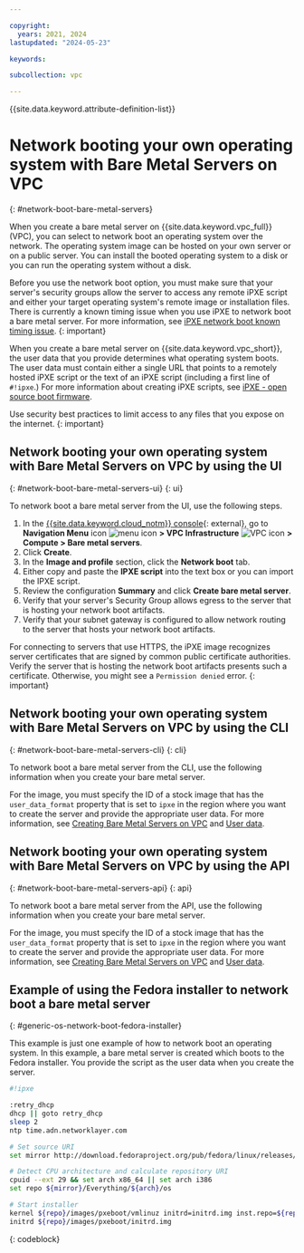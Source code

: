 ```yaml
---

copyright:
  years: 2021, 2024
lastupdated: "2024-05-23"

keywords:

subcollection: vpc

---
```


{{site.data.keyword.attribute-definition-list}}

# Network booting your own operating system with Bare Metal Servers on VPC
{: #network-boot-bare-metal-servers}

When you create a bare metal server on {{site.data.keyword.vpc_full}} (VPC), you can select to network boot an operating system over the network. The operating system image can be hosted on your own server or on a public server. You can install the booted operating system to a disk or you can run the operating system without a disk.

Before you use the network boot option, you must make sure that your server's security groups allow the server to access any remote iPXE script and either your target operating system's remote image or installation files.
There is currently a known timing issue when you use iPXE to network boot a bare metal server. For more information, see [iPXE network boot known timing issue](/docs/vpc?topic=vpc-known-issues#ipxe-network-boot-known-issue).
{: important}

When you create a bare metal server on {{site.data.keyword.vpc_short}}, the user data that you provide determines what operating system boots. The user data must contain either a single URL that points to a remotely hosted iPXE script or the text of an iPXE script (including a first line of `#!ipxe`.) For more information about creating iPXE scripts, see [iPXE - open source boot firmware](https://ipxe.org/scripting).

Use security best practices to limit access to any files that you expose on the internet.
{: important}

## Network booting your own operating system with Bare Metal Servers on VPC by using the UI
{: #network-boot-bare-metal-servers-ui}
{: ui}

To network boot a bare metal server from the UI, use the following steps.

1. In the [{{site.data.keyword.cloud_notm}} console](/login){: external}, go to **Navigation Menu** icon ![menu icon](../../icons/icon_hamburger.svg) **> VPC Infrastructure** ![VPC icon](../../icons/vpc.svg) **> Compute > Bare metal servers**.
1. Click **Create**.
1. In the **Image and profile** section, click the **Network boot** tab.
1. Either copy and paste the **IPXE script** into the text box or you can import the IPXE script.
1. Review the configuration **Summary** and click **Create bare metal server**.
1. Verify that your server's Security Group allows egress to the server that is hosting your network boot artifacts.
1. Verify that your subnet gateway is configured to allow network routing to the server that hosts your network boot artifacts.

For connecting to servers that use HTTPS, the iPXE image recognizes server certificates that are signed by common public certificate authorities. Verify the server that is hosting the network boot artifacts presents such a certificate. Otherwise, you might see a `Permission denied` error.
{: important}

## Network booting your own operating system with Bare Metal Servers on VPC by using the CLI
{: #network-boot-bare-metal-servers-cli}
{: cli}

To network boot a bare metal server from the CLI, use the following information when you create your bare metal server.

For the image, you must specify the ID of a stock image that has the `user_data_format` property that is set to `ipxe` in the region where you want to create the server and provide the appropriate user data. For more information, see [Creating Bare Metal Servers on VPC](/docs/vpc?topic=vpc-creating-bare-metal-servers&interface=cli) and [User data](/docs/vpc?topic=vpc-user-data).

## Network booting your own operating system with Bare Metal Servers on VPC by using the API
{: #network-boot-bare-metal-servers-api}
{: api}

To network boot a bare metal server from the API, use the following information when you create your bare metal server.

For the image, you must specify the ID of a stock image that has the `user_data_format` property that is set to `ipxe` in the region where you want to create the server and provide the appropriate user data. For more information, see [Creating Bare Metal Servers on VPC](/docs/vpc?topic=vpc-creating-bare-metal-servers&interface=api) and [User data](/docs/vpc?topic=vpc-user-data).

## Example of using the Fedora installer to network boot a bare metal server
{: #generic-os-network-boot-fedora-installer}

This example is just one example of how to network boot an operating system. In this example, a bare metal server is created which boots to the Fedora installer. You provide the script as the user data when you create the server.

```sh
#!ipxe

:retry_dhcp
dhcp || goto retry_dhcp
sleep 2
ntp time.adn.networklayer.com

# Set source URI
set mirror http://download.fedoraproject.org/pub/fedora/linux/releases/38

# Detect CPU architecture and calculate repository URI
cpuid --ext 29 && set arch x86_64 || set arch i386
set repo ${mirror}/Everything/${arch}/os

# Start installer
kernel ${repo}/images/pxeboot/vmlinuz initrd=initrd.img inst.repo=${repo}
initrd ${repo}/images/pxeboot/initrd.img
```
{: codeblock}
